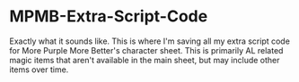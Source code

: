 # MPMB-Extra-Script-Code

Exactly what it sounds like. This is where I'm saving all my extra script code for More Purple More Better's character sheet. This is primarily AL related magic items that aren't available in the main sheet, but may include other items over time.
